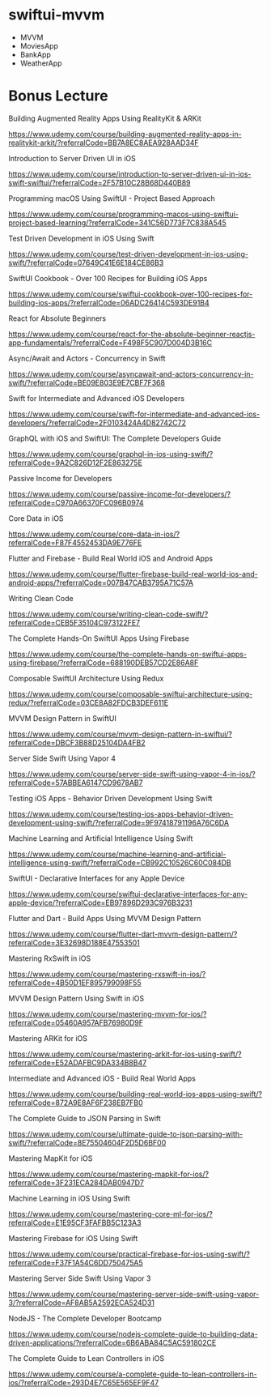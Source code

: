 # swiftui-mvvm

- MVVM
- MoviesApp
- BankApp
- WeatherApp

# Bonus Lecture

Building Augmented Reality Apps Using RealityKit & ARKit

https://www.udemy.com/course/building-augmented-reality-apps-in-realitykit-arkit/?referralCode=BB7A8EC8AEA928AAD34F



Introduction to Server Driven UI in iOS

https://www.udemy.com/course/introduction-to-server-driven-ui-in-ios-swift-swiftui/?referralCode=2F57B10C28B68D440B89



Programming macOS Using SwiftUI - Project Based Approach

https://www.udemy.com/course/programming-macos-using-swiftui-project-based-learning/?referralCode=341C56D773F7C838A545



Test Driven Development in iOS Using Swift

https://www.udemy.com/course/test-driven-development-in-ios-using-swift/?referralCode=07649C41E6E184CE86B3



SwiftUI Cookbook - Over 100 Recipes for Building iOS Apps

https://www.udemy.com/course/swiftui-cookbook-over-100-recipes-for-building-ios-apps/?referralCode=06ADC26414C593DE91B4



React for Absolute Beginners

https://www.udemy.com/course/react-for-the-absolute-beginner-reactjs-app-fundamentals/?referralCode=F498F5C907D004D3B16C



Async/Await and Actors - Concurrency in Swift

https://www.udemy.com/course/asyncawait-and-actors-concurrency-in-swift/?referralCode=BE09E803E9E7CBF7F368



Swift for Intermediate and Advanced iOS Developers

https://www.udemy.com/course/swift-for-intermediate-and-advanced-ios-developers/?referralCode=2F0103424A4D82742C72



GraphQL with iOS and SwiftUI: The Complete Developers Guide

https://www.udemy.com/course/graphql-in-ios-using-swift/?referralCode=9A2C826D12F2E863275E



Passive Income for Developers

https://www.udemy.com/course/passive-income-for-developers/?referralCode=C970A66370FC096B0974



Core Data in iOS

https://www.udemy.com/course/core-data-in-ios/?referralCode=F87F4552453DA9E776FE



Flutter and Firebase - Build Real World iOS and Android Apps

https://www.udemy.com/course/flutter-firebase-build-real-world-ios-and-android-apps/?referralCode=007B47CAB3795A71C57A





Writing Clean Code

https://www.udemy.com/course/writing-clean-code-swift/?referralCode=CEB5F35104C973122FE7



The Complete Hands-On SwiftUI Apps Using Firebase

https://www.udemy.com/course/the-complete-hands-on-swiftui-apps-using-firebase/?referralCode=688190DEB57CD2E86A8F



Composable SwiftUI Architecture Using Redux

https://www.udemy.com/course/composable-swiftui-architecture-using-redux/?referralCode=03CE8A82FDCB3DEF611E





MVVM Design Pattern in SwiftUI

https://www.udemy.com/course/mvvm-design-pattern-in-swiftui/?referralCode=DBCF3B88D25104DA4FB2



Server Side Swift Using Vapor 4

https://www.udemy.com/course/server-side-swift-using-vapor-4-in-ios/?referralCode=57ABBEA6147CD9678AB7



Testing iOS Apps - Behavior Driven Development Using Swift

https://www.udemy.com/course/testing-ios-apps-behavior-driven-development-using-swift/?referralCode=9F97418791196A76C6DA



Machine Learning and Artificial Intelligence Using Swift

https://www.udemy.com/course/machine-learning-and-artificial-intelligence-using-swift/?referralCode=CB992C10526C60C084DB



SwiftUI - Declarative Interfaces for any Apple Device

https://www.udemy.com/course/swiftui-declarative-interfaces-for-any-apple-device/?referralCode=EB97896D293C976B3231



Flutter and Dart - Build Apps Using MVVM Design Pattern

https://www.udemy.com/course/flutter-dart-mvvm-design-pattern/?referralCode=3E32698D188E47553501



Mastering RxSwift in iOS

https://www.udemy.com/course/mastering-rxswift-in-ios/?referralCode=4B50D1EF895799098F55



MVVM Design Pattern Using Swift in iOS

https://www.udemy.com/course/mastering-mvvm-for-ios/?referralCode=05460A957AFB76980D9F



Mastering ARKit for iOS

https://www.udemy.com/course/mastering-arkit-for-ios-using-swift/?referralCode=E52ADAFBC9DA334B8B47



Intermediate and Advanced iOS - Build Real World Apps

https://www.udemy.com/course/building-real-world-ios-apps-using-swift/?referralCode=872A9E8AF6F238EB7FB0



The Complete Guide to JSON Parsing in Swift

https://www.udemy.com/course/ultimate-guide-to-json-parsing-with-swift/?referralCode=8E75504604F2D5D6BF00



Mastering MapKit for iOS

https://www.udemy.com/course/mastering-mapkit-for-ios/?referralCode=3F231ECA284DAB0947D7



Machine Learning in iOS Using Swift

https://www.udemy.com/course/mastering-core-ml-for-ios/?referralCode=E1E95CF3FAFBB5C123A3



Mastering Firebase for iOS Using Swift

https://www.udemy.com/course/practical-firebase-for-ios-using-swift/?referralCode=F37F1A54C6DD750475A5



Mastering Server Side Swift Using Vapor 3

https://www.udemy.com/course/mastering-server-side-swift-using-vapor-3/?referralCode=AF8AB5A2592ECA524D31



NodeJS - The Complete Developer Bootcamp

https://www.udemy.com/course/nodejs-complete-guide-to-building-data-driven-applications/?referralCode=6B6ABA84C5AC591802CE



The Complete Guide to Lean Controllers in iOS

https://www.udemy.com/course/a-complete-guide-to-lean-controllers-in-ios/?referralCode=293D4E7C65E565EF9F47


